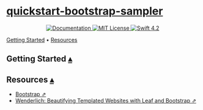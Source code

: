 # [quickstart-bootstrap-sampler][t]
[t]:https://github.com/VaporExamplesLab/quickstart-bootstrap-sampler

<p align="center">
    <a href="http://docs.vapor.codes/3.0/">
        <img src="http://img.shields.io/badge/read_the-docs-2196f3.svg" alt="Documentation">
    </a>
    <a href="LICENSE">
        <img src="http://img.shields.io/badge/license-MIT-brightgreen.svg" alt="MIT License">
    </a>
    <a href="https://swift.org">
        <img src="http://img.shields.io/badge/swift-4.2-brightgreen.svg" alt="Swift 4.2">
    </a>
</p>

<a id="toc"></a>
[Getting Started](#GettingStarted) •
[Resources](#Resources) 

## Getting Started <a id="GettingStarted"></a>[▴](#toc)

## Resources <a id="Resources"></a>[▴](#toc)

* [Bootstrap ⇗](https://getbootstrap.com)
* [Wenderlich: Beautifying Templated Websites with Leaf and Bootstrap ⇗](https://www.raywenderlich.com/1004734-beautifying-templated-websites-with-leaf-and-bootstrap)